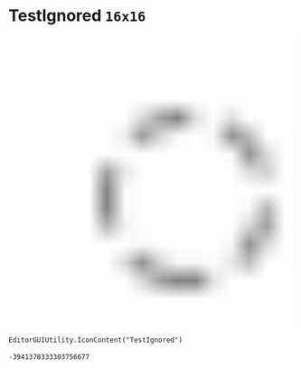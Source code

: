 # TestIgnored `16x16`
<img src="/img/TestIgnored.png" width=512 height=512>

``` CSharp
EditorGUIUtility.IconContent("TestIgnored")
```
```
-3941378333303756677
```
